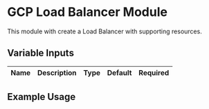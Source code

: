 # GCP Load Balancer Module

This module with create a Load Balancer with supporting resources.

## Variable Inputs

| Name | Description | Type | Default | Required |
|------|-------------|:----:|:-----:|:-----:|


## Example Usage
```

```
